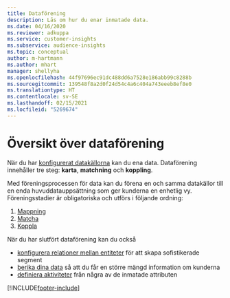 ```yaml
---
title: Dataförening
description: Läs om hur du enar inmatade data.
ms.date: 04/16/2020
ms.reviewer: adkuppa
ms.service: customer-insights
ms.subservice: audience-insights
ms.topic: conceptual
author: m-hartmann
ms.author: mhart
manager: shellyha
ms.openlocfilehash: 44f97696ec91dc488dd6a7528e186abb99c8288b
ms.sourcegitcommit: 139548f8a2d0f24d54c4a6c404a743eeeb8ef8e0
ms.translationtype: HT
ms.contentlocale: sv-SE
ms.lasthandoff: 02/15/2021
ms.locfileid: "5269674"
---
```

# <a name="data-unification-overview"></a>Översikt över dataförening

När du har [konfigurerat datakällorna](data-sources.md) kan du ena data. Dataförening innehåller tre steg: **karta**, **matchning** och **koppling**.

Med föreningsprocessen för data kan du förena en och samma datakällor till en enda huvuddatauppsättning som ger kunderna en enhetlig vy. Föreningsstadier är obligatoriska och utförs i följande ordning:

1. [Mappning](map-entities.md)
2. [Matcha](match-entities.md)
3. [Koppla](merge-entities.md)

När du har slutfört dataförening kan du också

- [konfigurera relationer mellan entiteter](relationships.md) för att skapa sofistikerade segment
- [berika dina data](enrichment-hub.md) så att du får en större mängd information om kunderna
- [definiera aktiviteter](activities.md) från några av de inmatade attributen


[!INCLUDE[footer-include](../includes/footer-banner.md)]